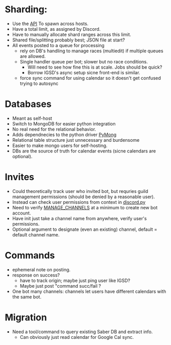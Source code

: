 # Sharding:
- Use the [API](https://discordpy.readthedocs.io/en/latest/api.html#discord.AutoShardedClient) To spawn across hosts.
- Have a total limit, as assigned by Discord.
- Have to manually allocate shard ranges across this limit.
- Shared file/splitting probably best; JSON file at start?
- All events posted to a queue for processing
    - rely on DB's handling to manage races (multiedit) if multiple queues are allowed.
	- Single handler queue per bot; slower but no race conditions.
	    - Will need to see how fine this is at scale.  Jobs should be quick?
		- Borrow IGSD's async setup sicne front-end is similar.
	- force sync command for using calendar so it doesn't get confused trying to autosync

# Databases
- Meant as self-host
- Switch to MongoDB for easier python integration
- No real need for the relational behavior.
- Adds dependnecies to the python driver [PyMong](https://pymongo.readthedocs.io/en/stable/index.html)
- Relational table structure just unnecessary and burdensome
- Easier to make mongo users for self-hosting.
- DBs are the source of truth for calendar events (sicne calendars are optional).


# Invites
- Could theoretically track user who invited bot, but requries guild management permissions (should be denied by a reasonable user).
- Instead can check user permissions from context in [discord.py](https://discordpy.readthedocs.io/en/stable/ext/commands/api.html?highlight=message%20context#discord.ext.commands.Context.permissions)
- Need to verify [MANAGE_CHANNELS](https://discord.com/developers/docs/topics/permissions) at a minimum to create new bot account.
- Have init just take a channel name from anywhere, verify user's permissions.
- Optional argument to designate (even an existing) channel, default = default channel name.

# Commands
- ephemeral note on posting.
- response on success?
    -  have to track origin; maybe just ping user like IGSD?
	- Maybe just post "command succ/fail <command>?
- One bot many channels: channels let users have different calendars with the same bot.


# Migration
- Need a tool/command to query existing Saber DB and extract info.
    - Can obviously just read calendar for Google Cal sync.
	